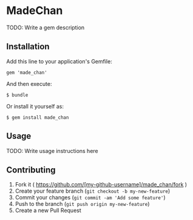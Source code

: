 # MadeChan

TODO: Write a gem description

## Installation

Add this line to your application's Gemfile:

    gem 'made_chan'

And then execute:

    $ bundle

Or install it yourself as:

    $ gem install made_chan

## Usage

TODO: Write usage instructions here

## Contributing

1. Fork it ( https://github.com/[my-github-username]/made_chan/fork )
2. Create your feature branch (`git checkout -b my-new-feature`)
3. Commit your changes (`git commit -am 'Add some feature'`)
4. Push to the branch (`git push origin my-new-feature`)
5. Create a new Pull Request
